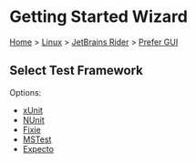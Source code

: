 # Getting Started Wizard

[Home](/docs/wiz/readme.md) > [Linux](Linux.md) > [JetBrains Rider](Linux_Rider.md) > [Prefer GUI](Linux_Rider_Gui.md)

## Select Test Framework

Options:
 * [xUnit](Linux_Rider_Gui_xUnit.md)
 * [NUnit](Linux_Rider_Gui_NUnit.md)
 * [Fixie](Linux_Rider_Gui_Fixie.md)
 * [MSTest](Linux_Rider_Gui_MSTest.md)
 * [Expecto](Linux_Rider_Gui_Expecto.md)
